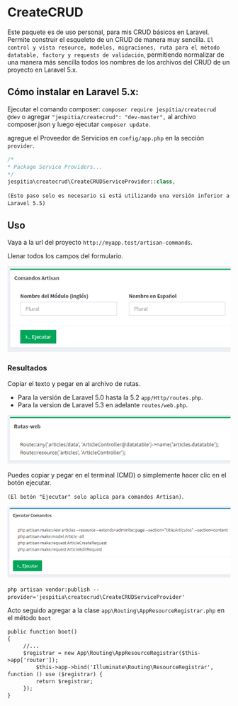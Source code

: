 # CreateCRUD

Este paquete es de uso personal, para mis CRUD básicos en Laravel. Permite construir el esqueleto de un CRUD de manera muy sencilla. `El control y vista resource, modelos, migraciones, ruta para el método datatable, factory y requests de validación`, permitiendo normalizar de una manera más sencilla todos los nombres de los archivos del CRUD de un proyecto en Laravel 5.x.

## Cómo instalar en Laravel 5.x:
Ejecutar el comando composer: `composer require jespitia/createcrud @dev` o agregar `"jespitia/createcrud": "dev-master",` al archivo composer.json y luego ejecutar `composer update`.

agregue el Proveedor de Servicios en `config/app.php` en la sección `provider`.
```php
/*
* Package Service Providers...
*/
jespitia\createcrud\CreateCRUDServiceProvider::class,
```
`(Este paso solo es necesario si está utilizando una versión inferior a Laravel 5.5)`

## Uso
Vaya a la url del proyecto `http://myapp.test/artisan-commands`.

Llenar todos los campos del formulario.

![alt text](https://raw.githubusercontent.com/chuchoarte/createcrud/master/src/public/img/form-1.PNG)

### Resultados

Copiar el texto y pegar en al archivo de rutas. 
  * Para la versión de Laravel 5.0 hasta la 5.2 `app/Http/routes.php`.
  * Para la version de Laravel 5.3 en adelante `routes/web.php`.
  
![alt text](https://raw.githubusercontent.com/chuchoarte/createcrud/master/src/public/img/form-2.PNG)

Puedes copiar y pegar en el terminal (CMD) o simplemente hacer clic en el botón ejecutar. 

`(El botón "Ejecutar" solo aplica para comandos Artisan)`.

![alt text](https://raw.githubusercontent.com/chuchoarte/createcrud/master/src/public/img/form-3.PNG)

`php artisan vendor:publish --provider='jespitia\createcrud\CreateCRUDServiceProvider'`

Acto seguido agregar a la clase `app\Routing\AppResourceRegistrar.php` en el método `boot`
```
public function boot()
{
     //...
     $registrar = new App\Routing\AppResourceRegistrar($this->app['router']);
         $this->app->bind('Illuminate\Routing\ResourceRegistrar', function () use ($registrar) {
         return $registrar;
     });
}
````
